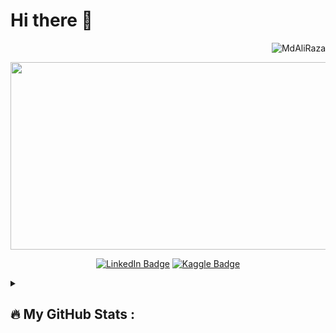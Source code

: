 # Hi there 👋
<p align="right"> <img src="https://komarev.com/ghpvc/?username=MdAliRaza&label=Views&color=blue&style=for-the-badge" alt="MdAliRaza" /> </p>

<div align="center">
  <img src="https://media.giphy.com/media/dWesBcTLavkZuG35MI/giphy.gif" width="600" height="300"/>
</div>

<p align="center">
<a href="https://www.linkedin.com/in/mdaliraza/"><img src="https://img.shields.io/badge/LinkedIn-blue?style=for-the-badge&logo=linkedin&logoColor=white" alt="LinkedIn Badge"></a>
<a href="https://www.kaggle.com/mdaliraza"><img src="https://img.shields.io/badge/Kaggle-white?style=for-the-badge&logo=Kaggle&logoColor=blue" alt="Kaggle Badge"></a>
</p>

<details><summary>

## :fire: My GitHub Stats :

</summary>
<p align="center">

[![GitHub Streak](https://github-readme-streak-stats.herokuapp.com/?user=MdAliRaza&theme=dark&background=000000)](https://git.io/streak-stats)

[![Top Langs](https://github-readme-stats.vercel.app/api/top-langs/?username=MdAliRaza&layout=compact&theme=vision-friendly-dark)](https://github.com/MdAliRaza/github-readme-stats)
</p>
